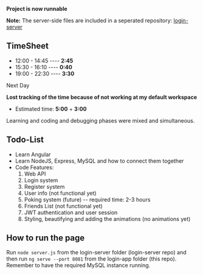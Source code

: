 **Project is now runnable**

**Note:** The server-side files are included in a seperated repository: [login-server](http://www.github.com/Sesota/login-server)
## TimeSheet
* 12:00 - 14:45 ---- **2:45**
* 15:30 - 16:10 ---- **0:40**
* 19:00 - 22:30 ---- **3:30**

Next Day

**Lost tracking of the time because of not working at my default workspace**
* Estimated time: **5:00** + **3:00**


Learning and coding and debugging phases were mixed and simultaneous.

## Todo-List

- Learn Angular
- Learn NodeJS, Express, MySQL and how to connect them together
- Code
  Features:
  1. Web API
  2. Login system
  3. Register system
  4. User info (not functional yet)
  5. Poking system (future) -- required time: 2-3 hours
  6. Friends List (not functional yet)
  7. JWT authentication and user session
  8. Styling, beautifying and adding the animations (no animations yet)

## How to run the page

Run `node server.js` from the login-server folder (login-server repo) and then run `ng serve --port 8081` from the login-app folder (this repo).
Remember to have the required MySQL instance running.
